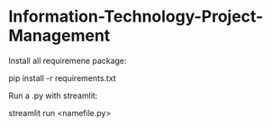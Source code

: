 # Information-Technology-Project-Management

Install all requiremene package:

pip install -r requirements.txt

Run a .py with streamlit:

streamlit run <namefile.py>
